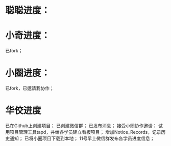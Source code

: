 # 聪聪进度：



# 小奇进度：

已fork；

# 小圈进度：

已fork，已邀请我协作；


# 华佼进度

已在Github上创建项目；
已创建微信群；
已发布消息；
接受小圈协作邀请；
试用项目管理工具tapd，并给各学员建立看板项目；
增加Notice_Records，记录历史通知；
已将小圈项目下载到本地；
11号早上微信群发布各学员进度信息；

